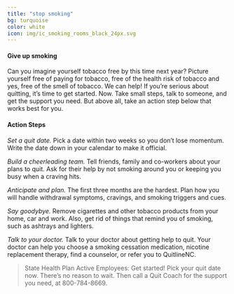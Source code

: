 ```yaml
---
title: "stop smoking"
bg: turquoise
color: white
icon: img/ic_smoking_rooms_black_24px.svg
---
```


#### Give up smoking

Can you imagine yourself tobacco free by this time next year? Picture yourself free of paying for tobacco, free of the health risk of tobacco and yes, free of the smell of tobacco. We can help! If you’re serious about quitting, it’s time to get started. Now. Take small steps, talk to someone, and get the support you need. But above all, take an action step below that works best for you.

#### Action Steps

*Set a quit date.* Pick a date within two weeks so you don’t lose momentum. Write the date down in your calendar to make it official.

*Build a cheerleading team.* Tell friends, family and co-workers about your plans to quit. Ask for their help by not smoking around you or keeping you busy when a craving hits.

*Anticipate and plan.*  The first three months are the hardest. Plan how you will handle withdrawal symptoms, cravings, and smoking triggers and cues.

*Say goodybye.* Remove cigarettes and other tobacco products from your home, car and work. Also, get rid of things that remind you of smoking, such as ashtrays and lighters.

*Talk to your doctor.* Talk to your doctor about getting help to quit. Your doctor can help you choose a smoking cessation medication, nicotine replacement therapy, find a counselor, or refer you to QuitlineNC.

> State Health Plan Active Employees:
> Get started! Pick your quit date now. There’s no reason to wait. Then call a Quit Coach for the support you need, at 800-784-8669.
